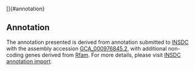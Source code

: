 []{#annotation}

Annotation
----------

The annotation presented is derived from annotation submitted to
[INSDC](http://www.insdc.org) with the assembly accession
[GCA\_000976845.2](http://www.ebi.ac.uk/ena/data/view/GCA_000976845.2),
with additional non-coding genes derived from
[Rfam](http://rfam.xfam.org/). For more details, please visit [INSDC
annotation
import](http://ensemblgenomes.org/info/data/insdc_annotation).
